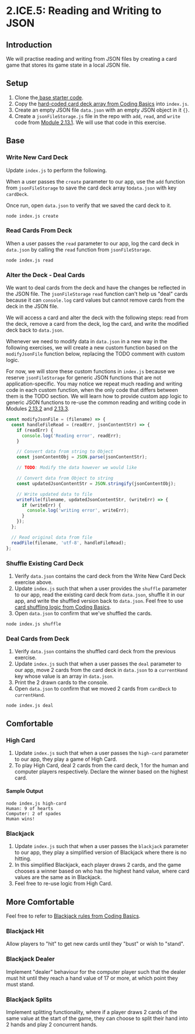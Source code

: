 # 2.ICE.5: Reading and Writing to JSON

## Introduction

We will practise reading and writing from JSON files by creating a card game that stores its game state in a local JSON file.

## Setup

1. Clone the[ base starter code](https://github.com/rocketacademy/base-node-bootcamp).
2. Copy the [hard-coded card deck array from Coding Basics](https://basics.rocketacademy.co/10-javascript-objects/10.1-javascript-objects#hard-coded-card-deck) into `index.js`.
3. Create an empty JSON file `data.json` with an empty JSON object in it `{}`.
4. Create a `jsonFileStorage.js` file in the repo with `add`, `read`, and `write` code from [Module 2.13.1](../2.13-json/2.13.1-json-file-storage-module-add-read-write.md). We will use that code in this exercise.

## Base

### Write New Card Deck

Update `index.js` to perform the following.

When a user passes the `create` parameter to our app, use the `add` function from `jsonFileStorage` to save the card deck array to`data.json` with key `cardDeck`.

Once run, open `data.json` to verify that we saved the card deck to it.

```
node index.js create
```

### Read Cards From Deck

When a user passes the `read` parameter to our app, log the card deck in `data.json` by calling the `read` function from `jsonFileStorage`.

```
node index.js read
```

### Alter the Deck - Deal Cards

We want to deal cards from the deck and have the changes be reflected in the JSON file. The `jsonFileStorage` `read` function can't help us "deal" cards because it can `console.log` card values but cannot remove cards from the deck in the JSON file.

We will access a card and alter the deck with the following steps: read from the deck, remove a card from the deck, log the card, and write the modified deck back to `data.json`.

Whenever we need to modify data in `data.json` in a new way in the following exercises, we will create a new custom function based on the `modifyJsonFile` function below, replacing the TODO comment with custom logic.

For now, we will store these custom functions in `index.js` because we reserve `jsonFileStorage` for generic JSON functions that are not application-specific. You may notice we repeat much reading and writing code in each custom function, when the only code that differs between them is the TODO section. We will learn how to provide custom app logic to generic JSON functions to re-use the common reading and writing code in Modules [2.13.2](../2.13-json/2.13.2-json-file-storage-module-passing-callbacks.md) and [2.13.3](../2.13-json/2.13.3-json-file-storage-module-summary.md).

```javascript
const modifyJsonFile = (filename) => {
  const handleFileRead = (readErr, jsonContentStr) => {
    if (readErr) {
      console.log('Reading error', readErr);
    }

    // Convert data from string to Object
    const jsonContentObj = JSON.parse(jsonContentStr);

    // TODO: Modify the data however we would like

    // Convert data from Object to string
    const updatedJsonContentStr = JSON.stringify(jsonContentObj);

    // Write updated data to file
    writeFile(filename, updatedJsonContentStr, (writeErr) => {
      if (writeErr) {
        console.log('writing error', writeErr);
      }
    });
  };

  // Read original data from file
  readFile(filename, 'utf-8', handleFileRead);
};
```

### Shuffle Existing Card Deck

1. Verify `data.json` contains the card deck from the Write New Card Deck exercise above.
2. Update `index.js` such that when a user provides the `shuffle` parameter to our app, read the existing card deck from `data.json`, shuffle it in our app, and write the shuffled version back to `data.json`. Feel free to use [card shuffling logic from Coding Basics](https://basics.rocketacademy.co/10-javascript-objects/10.1-javascript-objects#card-shuffling).
3. Open `data.json` to confirm that we've shuffled the cards.

```
node index.js shuffle
```

### Deal Cards from Deck

1. Verify `data.json` contains the shuffled card deck from the previous exercise.
2. Update `index.js` such that when a user passes the `deal` parameter to our app, move 2 cards from the card deck in `data.json` to a `currentHand` key whose value is an array in `data.json`.
3. Print the 2 drawn cards to the console.
4. Open `data.json` to confirm that we moved 2 cards from `cardDeck` to `currentHand`.

```
node index.js deal
```

## Comfortable

### High Card

1. Update `index.js` such that when a user passes the `high-card` parameter to our app, they play a game of High Card.
2. To play High Card, deal 2 cards from the card deck, 1 for the human and computer players respectively. Declare the winner based on the highest card.

#### Sample Output

```
node index.js high-card
Human: 9 of hearts
Computer: 2 of spades
Human wins!
```

### Blackjack

1. Update `index.js` such that when a user passes the `blackjack` parameter to our app, they play a simplified version of Blackjack where there is no hitting.
2. In this simplified Blackjack, each player draws 2 cards, and the game chooses a winner based on who has the highest hand value, where card values are the same as in Blackjack.
3. Feel free to re-use logic from High Card.

## More Comfortable

Feel free to refer to [Blackjack rules from Coding Basics](https://basics.rocketacademy.co/projects/project-3-blackjack).

### Blackjack Hit

Allow players to "hit" to get new cards until they "bust" or wish to "stand".

### Blackjack Dealer

Implement "dealer" behaviour for the computer player such that the dealer must hit until they reach a hand value of 17 or more, at which point they must stand.

### Blackjack Splits

Implement splitting functionality, where if a player draws 2 cards of the same value at the start of the game, they can choose to split their hand into 2 hands and play 2 concurrent hands.
